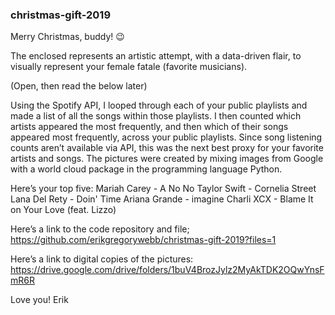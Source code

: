 ### christmas-gift-2019

Merry Christmas, buddy! 😉

The enclosed represents an artistic attempt, with a data-driven flair, to visually represent your female fatale (favorite musicians).

(Open, then read the below later)

Using the Spotify API, I looped through each of your public playlists and made a list of all the songs within those playlists. I then counted which artists appeared the most frequently, and then which of their songs appeared most frequently, across your public playlists. Since song listening counts aren’t available via API, this was the next best proxy for your favorite artists and songs. The pictures were created by mixing images from Google with a world cloud package in the programming language Python.

Here’s your top five:
Mariah Carey - A No No
Taylor Swift - Cornelia Street
Lana Del Rety - Doin' Time
Ariana Grande - imagine
Charli XCX - Blame It on Your Love (feat. Lizzo)

Here’s a link to the code repository and file;
https://github.com/erikgregorywebb/christmas-gift-2019?files=1

Here’s a link to digital copies of the pictures:
https://drive.google.com/drive/folders/1buV4BrozJylz2MyAkTDK2OQwYnsFmR6R

Love you! 
Erik
